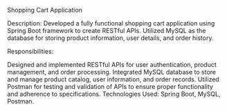 Shopping Cart Application

Description: Developed a fully functional shopping cart application using Spring Boot framework to create RESTful APIs. Utilized MySQL as the database for storing product information, user details, and order history.

Responsibilities:

Designed and implemented RESTful APIs for user authentication, product management, and order processing.
Integrated MySQL database to store and manage product catalog, user information, and order records.
Utilized Postman for testing and validation of APIs to ensure proper functionality and adherence to specifications.
Technologies Used: Spring Boot, MySQL, Postman.
